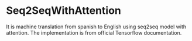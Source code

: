 # Seq2SeqWithAttention

It is machine translation from spanish to English using seq2seq model with attention.
The implementation is from official Tensorflow documentation.
